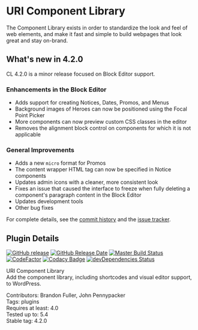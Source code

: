 # URI Component Library

The Component Library exists in order to standardize the look and feel of web elements, and make it fast and simple to build webpages that look great and stay on-brand.

## What's new in 4.2.0

CL 4.2.0 is a minor release focused on Block Editor support.

### Enhancements in the Block Editor
* Adds support for creating Notices, Dates, Promos, and Menus
* Background images of Heroes can now be positioned using the Focal Point Picker
* More components can now preview custom CSS classes in the editor
* Removes the alignment block control on components for which it is not applicable

### General Improvements
* Adds a new `micro` format for Promos
* The content wrapper HTML tag can now be specified in Notice components
* Updates admin icons with a cleaner, more consistent look
* Fixes an issue that caused the interface to freeze when fully deleting a component's paragraph content in the Block Editor
* Updates development tools
* Other bug fixes

For complete details, see the [commit history](https://github.com/uriweb/uri-component-library/pull/197/commits) and the [issue tracker](https://github.com/uriweb/uri-component-library/issues).

## Plugin Details

[![GitHub release](https://img.shields.io/github/release/uriweb/uri-component-library.svg)](https://github.com/uriweb/uri-component-library/releases/latest)
[![GitHub Release Date](https://img.shields.io/github/release-date/uriweb/uri-component-library.svg)](https://github.com/uriweb/uri-component-library/releases/latest)
[![Master Build Status](https://travis-ci.com/uriweb/uri-component-library.svg?branch=master "Master build status")](https://travis-ci.com/uriweb/uri-component-library)
[![CodeFactor](https://www.codefactor.io/repository/github/uriweb/uri-component-library/badge/master)](https://www.codefactor.io/repository/github/uriweb/uri-component-library/overview/master)
[![Codacy Badge](https://img.shields.io/codacy/grade/043fca0aa28b4b2db799d5daacf2d27d.svg)](https://www.codacy.com/app/uriweb/uri-component-library?utm_source=github.com&amp;utm_medium=referral&amp;utm_content=uriweb/uri-component-library&amp;utm_campaign=Badge_Grade)
[![devDependencies Status](https://david-dm.org/uriweb/uri-component-library/dev-status.svg)](https://david-dm.org/uriweb/uri-component-library?type=dev)

URI Component Library  
Add the component library, including shortcodes and visual editor support, to WordPress.  

Contributors: Brandon Fuller, John Pennypacker  
Tags: plugins  
Requires at least: 4.0  
Tested up to: 5.4  
Stable tag: 4.2.0  

